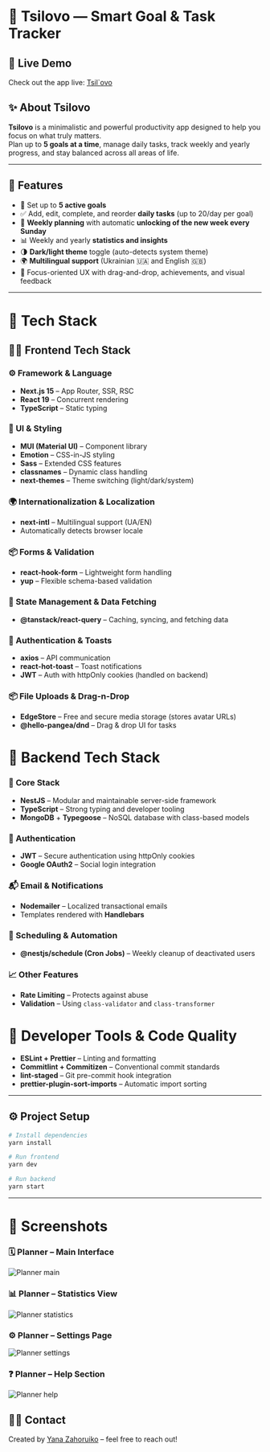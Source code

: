 # 🎯 Tsilovo — Smart Goal & Task Tracker

## 🚀 Live Demo

Check out the app live: [Tsil`ovo](https://tsilovo.vercel.app/uk)

## ✨ About Tsilovo

**Tsilovo** is a minimalistic and powerful productivity app designed to help you focus on what truly matters.  
Plan up to **5 goals at a time**, manage daily tasks, track weekly and yearly progress, and stay balanced across all areas of life.

---

## 🚀 Features

- 📌 Set up to **5 active goals**
- ✅ Add, edit, complete, and reorder **daily tasks** (up to 20/day per goal)
- 📆 **Weekly planning** with automatic **unlocking of the new week every Sunday**
- 📊 Weekly and yearly **statistics and insights**
- 🌗 **Dark/light theme** toggle (auto-detects system theme)
- 🌍 **Multilingual support** (Ukrainian 🇺🇦 and English 🇬🇧)
- 🧠 Focus-oriented UX with drag-and-drop, achievements, and visual feedback

---

# 🧩 Tech Stack

## 🧑‍💻 Frontend Tech Stack

### ⚙️ Framework & Language
- **Next.js 15** – App Router, SSR, RSC
- **React 19** – Concurrent rendering
- **TypeScript** – Static typing

### 🎨 UI & Styling
- **MUI (Material UI)** – Component library
- **Emotion** – CSS-in-JS styling
- **Sass** – Extended CSS features
- **classnames** – Dynamic class handling
- **next-themes** – Theme switching (light/dark/system)

### 🌍 Internationalization & Localization
- **next-intl** – Multilingual support (UA/EN)
- Automatically detects browser locale

### 📦 Forms & Validation
- **react-hook-form** – Lightweight form handling
- **yup** – Flexible schema-based validation

### 🔄 State Management & Data Fetching
- **@tanstack/react-query** – Caching, syncing, and fetching data

### 🔐 Authentication & Toasts
- **axios** – API communication
- **react-hot-toast** – Toast notifications
- **JWT** – Auth with httpOnly cookies (handled on backend)

### 📦 File Uploads & Drag-n-Drop
- **EdgeStore** – Free and secure media storage (stores avatar URLs)
- **@hello-pangea/dnd** – Drag & drop UI for tasks

# 🚀 Backend Tech Stack

### 🧱 Core Stack
- **NestJS** – Modular and maintainable server-side framework
- **TypeScript** – Strong typing and developer tooling
- **MongoDB** + **Typegoose** – NoSQL database with class-based models

### 🔐 Authentication
- **JWT** – Secure authentication using httpOnly cookies
- **Google OAuth2** – Social login integration

### 📬 Email & Notifications
- **Nodemailer** – Localized transactional emails
- Templates rendered with **Handlebars**

### 📅 Scheduling & Automation
- **@nestjs/schedule (Cron Jobs)** – Weekly cleanup of deactivated users

### 📈 Other Features
- **Rate Limiting** – Protects against abuse
- **Validation** – Using `class-validator` and `class-transformer`

# 🔧 Developer Tools & Code Quality

- **ESLint + Prettier** – Linting and formatting
- **Commitlint + Commitizen** – Conventional commit standards
- **lint-staged** – Git pre-commit hook integration
- **prettier-plugin-sort-imports** – Automatic import sorting

---

## ⚙️ Project Setup

```bash
# Install dependencies
yarn install

# Run frontend
yarn dev

# Run backend
yarn start
```
---

# 📸 Screenshots

### 🗓️ Planner – Main Interface
![Planner main](https://github.com/Yasya23/Tsilovo_planner/blob/main/planner-fe/public/images/planner.png)

### 📊 Planner – Statistics View
![Planner statistics](https://github.com/Yasya23/Tsilovo_planner/blob/main/planner-fe/public/images/statistic.png)

### ⚙️ Planner – Settings Page
![Planner settings](https://github.com/Yasya23/Tsilovo_planner/blob/main/planner-fe/public/images/settings.png)

### ❓ Planner – Help Section
![Planner help](https://github.com/Yasya23/Tsilovo_planner/blob/main/planner-fe/public/images/help.png)



## 🙋‍♀️ Contact

Created by [Yana Zahoruiko](https://github.com/Yasya23) – feel free to reach out!
